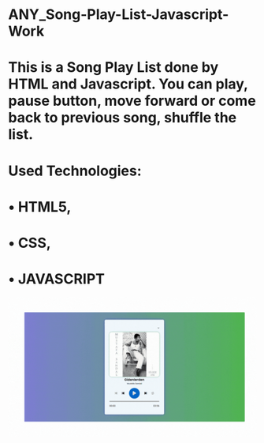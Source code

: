 ﻿# ANY_Song-Play-List-Javascript-Work




# This is a Song Play List done by HTML and Javascript. You can play, pause button, move forward or come back to previous song, shuffle the list. 




# Used Technologies:

# • HTML5, 

# • CSS,

# • JAVASCRIPT




<img src="https://github.com/ANoyanyasadi/ANY_Song-Play-List-Javascript-Work/blob/main/Gif.gif" width="auto">
